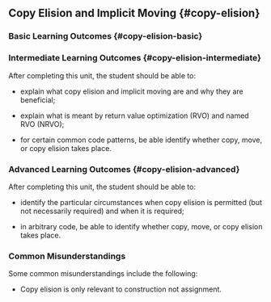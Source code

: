 ## Copy Elision and Implicit Moving {#copy-elision}

### Basic Learning Outcomes {#copy-elision-basic}

### Intermediate Learning Outcomes {#copy-elision-intermediate}

After completing this unit, the student should be able to:

- explain what copy elision and implicit moving are
  and why they are beneficial;

- explain what is meant by return value optimization (RVO)
  and named RVO (NRVO);

- for certain common code patterns, be able identify whether copy, move, or
  copy elision takes place.

### Advanced Learning Outcomes {#copy-elision-advanced}

After completing this unit, the student should be able to:

- identify the particular circumstances when copy
  elision is permitted (but not necessarily required)
  and when it is required;

- in arbitrary code, be able to identify whether copy, move, or copy
  elision takes place.

### Common Misunderstandings

Some common misunderstandings include the following:

- Copy elision is only relevant to construction not assignment.
